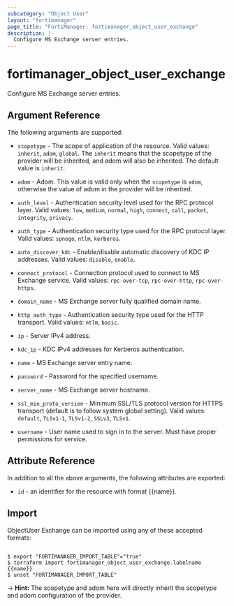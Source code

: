 ```yaml
---
subcategory: "Object User"
layout: "fortimanager"
page_title: "FortiManager: fortimanager_object_user_exchange"
description: |-
  Configure MS Exchange server entries.
---
```


# fortimanager_object_user_exchange
Configure MS Exchange server entries.

## Argument Reference


The following arguments are supported:

* `scopetype` - The scope of application of the resource. Valid values: `inherit`, `adom`, `global`. The `inherit` means that the scopetype of the provider will be inherited, and adom will also be inherited. The default value is `inherit`.
* `adom` - Adom. This value is valid only when the `scopetype` is `adom`, otherwise the value of adom in the provider will be inherited.

* `auth_level` - Authentication security level used for the RPC protocol layer. Valid values: `low`, `medium`, `normal`, `high`, `connect`, `call`, `packet`, `integrity`, `privacy`.

* `auth_type` - Authentication security type used for the RPC protocol layer. Valid values: `spnego`, `ntlm`, `kerberos`.

* `auto_discover_kdc` - Enable/disable automatic discovery of KDC IP addresses. Valid values: `disable`, `enable`.

* `connect_protocol` - Connection protocol used to connect to MS Exchange service. Valid values: `rpc-over-tcp`, `rpc-over-http`, `rpc-over-https`.

* `domain_name` - MS Exchange server fully qualified domain name.
* `http_auth_type` - Authentication security type used for the HTTP transport. Valid values: `ntlm`, `basic`.

* `ip` - Server IPv4 address.
* `kdc_ip` - KDC IPv4 addresses for Kerberos authentication.
* `name` - MS Exchange server entry name.
* `password` - Password for the specified username.
* `server_name` - MS Exchange server hostname.
* `ssl_min_proto_version` - Minimum SSL/TLS protocol version for HTTPS transport (default is to follow system global setting). Valid values: `default`, `TLSv1-1`, `TLSv1-2`, `SSLv3`, `TLSv1`.

* `username` - User name used to sign in to the server. Must have proper permissions for service.


## Attribute Reference

In addition to all the above arguments, the following attributes are exported:
* `id` - an identifier for the resource with format {{name}}.

## Import

ObjectUser Exchange can be imported using any of these accepted formats:
```

$ export "FORTIMANAGER_IMPORT_TABLE"="true"
$ terraform import fortimanager_object_user_exchange.labelname {{name}}
$ unset "FORTIMANAGER_IMPORT_TABLE"
```
-> **Hint:** The scopetype and adom here will directly inherit the scopetype and adom configuration of the provider.
